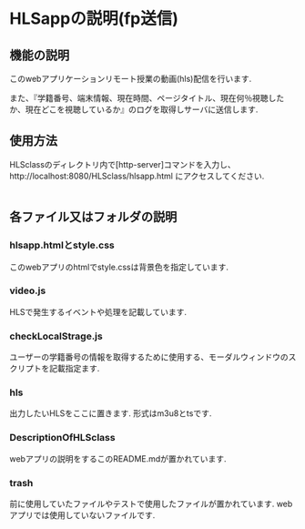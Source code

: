 # HLSappの説明(fp送信)

## 機能の説明
このwebアプリケーションリモート授業の動画(hls)配信を行います.

また、『学籍番号、端末情報、現在時間、ページタイトル、現在何％視聴したか、現在どこを視聴しているか』のログを取得しサーバに送信します.

<!-- 初回にアクセスしたときのページの画像です
![localStrageへ学籍番号の入力](png/1.png)

このテキストボックスに学籍番号を入力してもらうことで,LocalStorageに学籍番号を登録し、「誰が」のデータをとります.
また、この画面はlocalStorageに学籍番号が登録されていない場合に表示されるため、2回目以降でもLocalStorageが削除されていたら表示されます.
LocalStorageの画面です.

![localstorage](png/2.png)

<br>
<br>
登録ボタンを押すとページがリロードされ、学籍番号が正しいかを確認するアラートが表示されます

![alert1](png/3.png)
このアラートはアクセスされるたびに表示されます.

<br>
<br>

「どの動画を」のデータはページのタイトル

「いつ」は現在時刻

「何%まで視聴したか」は動画を何%視聴したか

これらのデータは動画を何%視聴したかの値が更新されるたびにサーバに送信されます.
データ送信先のlocalhost:3003のコンソールです.
![](png/4.png)
<br>
<br>
<br>


 -->





## 使用方法
HLSclassのディレクトリ内で[http-server]コマンドを入力し、http://localhost:8080/HLSclass/hlsapp.html
にアクセスしてください.
<br>
<br>

## 各ファイル又はフォルダの説明


### hlsapp.htmlとstyle.css
このwebアプリのhtmlでstyle.cssは背景色を指定しています.

### video.js
HLSで発生するイベントや処理を記載しています.

### checkLocalStrage.js
ユーザーの学籍番号の情報を取得するために使用する、モーダルウィンドウのスクリプトを記載指定ます.

### hls 
出力したいHLSをここに置きます.
形式はm3u8とtsです.


### DescriptionOfHLSclass
webアプリの説明をするこのREADME.mdが置かれています.

### trash
前に使用していたファイルやテストで使用したファイルが置かれています.
webアプリでは使用していないファイルです.


